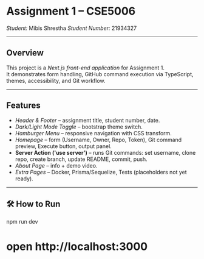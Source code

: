 # Assignment 1 – CSE5006

*Student:* Mibis Shrestha
*Student Number:* 21934327

---

##  Overview
This project is a *Next.js front-end application* for Assignment 1.  
It demonstrates form handling, GitHub command execution via TypeScript, themes, accessibility, and Git workflow.

---

##  Features
- *Header & Footer* – assignment title, student number, date.  
- *Dark/Light Mode Toggle* – bootstrap theme switch.  
- *Hamburger Menu* – responsive navigation with CSS transform.  
- *Homepage* – form (Username, Owner, Repo, Token), Git command preview, Execute button, output panel.  
- **Server Action ('use server')** – runs Git commands: set username, clone repo, create branch, update README, commit, push.  
- *About Page* –  info + demo video.  
- *Extra Pages* – Docker, Prisma/Sequelize, Tests (placeholders not yet ready).  

---

## 🛠 How to Run

npm run dev
# open http://localhost:3000